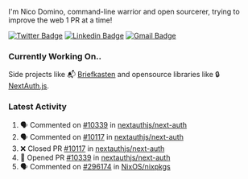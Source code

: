 
I'm Nico Domino, command-line warrior and open sourcerer, trying to improve the web 1 PR at a time!

[![Twitter Badge](https://img.shields.io/badge/-@ndom91-1ca0f1?style=flat-square&labelColor=1ca0f1&logo=twitter&logoColor=white&link=https://twitter.com/ndom91)](https://twitter.com/ndom91) [![Linkedin Badge](https://img.shields.io/badge/-ndom91-blue?style=flat-square&logo=Linkedin&logoColor=white&link=https://www.linkedin.com/in/ndom91/)](https://www.linkedin.com/in/ndom91/) [![Gmail Badge](https://img.shields.io/badge/-yo@ndo.dev-c14438?style=flat-square&logo=mail.ru&logoColor=white&link=mailto:yo@ndo.dev)](mailto:yo@ndo.dev)

### Currently Working On..

Side projects like 📬 [Briefkasten](https://briefkastenhq.com) and opensource libraries like 🔒 [NextAuth.js](https://github.com/nextauthjs/next-auth).

<!--START_SECTION_PROFILE_VIEWS:readme-info-->
<!--END_SECTION_PROFILE_VIEWS:readme-info-->

<!--START_SECTION_DAILY_COMMIT:readme-info-->
<!--END_SECTION_DAILY_COMMIT:readme-info-->

<!--START_SECTION_WEEKLY_COMMIT:readme-info-->
<!--END_SECTION_WEEKLY_COMMIT:readme-info-->

### Latest Activity

<!--START_SECTION:activity-->
1. 🗣 Commented on [#10339](https://github.com/nextauthjs/next-auth/pull/10339#issuecomment-2002294595) in [nextauthjs/next-auth](https://github.com/nextauthjs/next-auth)
2. 🗣 Commented on [#10117](https://github.com/nextauthjs/next-auth/pull/10117#issuecomment-2002039983) in [nextauthjs/next-auth](https://github.com/nextauthjs/next-auth)
3. ❌ Closed PR [#10117](https://github.com/nextauthjs/next-auth/pull/10117) in [nextauthjs/next-auth](https://github.com/nextauthjs/next-auth)
4. 💪 Opened PR [#10339](https://github.com/nextauthjs/next-auth/pull/10339) in [nextauthjs/next-auth](https://github.com/nextauthjs/next-auth)
5. 🗣 Commented on [#296174](https://github.com/NixOS/nixpkgs/pull/296174#issuecomment-2001961878) in [NixOS/nixpkgs](https://github.com/NixOS/nixpkgs)
<!--END_SECTION:activity-->

